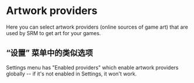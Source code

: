 # Artwork providers

Here you can select artwork providers (online sources of game art) that are used by SRM to get art for your games.

## “设置” 菜单中的类似选项

Settings menu has "Enabled providers" which enable artwork providers globally -- if it's not enabled in Settings, it won't work.
